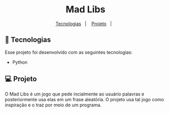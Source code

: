 <h1 align="center"> Mad Libs </h1>

<p align="center">
  <a href="#-tecnologias">Tecnologias</a>&nbsp;&nbsp;&nbsp;|&nbsp;&nbsp;&nbsp;
  <a href="#-projeto">Projeto</a>&nbsp;&nbsp;&nbsp;|&nbsp;&nbsp;&nbsp;


<br>

## 🚀 Tecnologias

Esse projeto foi desenvolvido com as seguintes tecnologias:

- Python

## 💻 Projeto

O Mad Libs é um jogo que pede incialmente ao usuário palavras e posteriormente usa elas em um frase aleatória. O projeto usa tal jogo como inspiração e o traz por meio de um programa.

